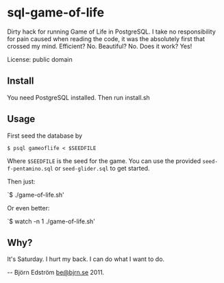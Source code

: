 sql-game-of-life
================

Dirty hack for running Game of Life in PostgreSQL. I take no responsibility for pain caused when reading the code, it was the absolutely first that crossed my mind. Efficient? No. Beautiful? No. Does it work? Yes!

License: public domain

Install
-------

You need PostgreSQL installed. Then run install.sh

Usage
-----

First seed the database by

`$ psql gameoflife < $SEEDFILE`

Where `$SEEDFILE` is the seed for the game. You can use the provided `seed-f-pentamino.sql` or `seed-glider.sql` to get started.

Then just:

`$ ./game-of-life.sh'

Or even better:

`$ watch -n 1 ./game-of-life.sh'

Why?
----

It's Saturday. I hurt my back. I can do what I want to do.

-- Björn Edström <be@bjrn.se> 2011.
